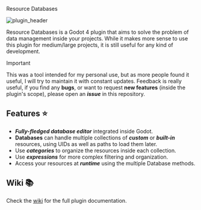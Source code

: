  Resource Databases

![plugin_header](https://github.com/user-attachments/assets/ab85fc8c-6ceb-49d9-9331-574177d059f9)

Resource Databases is a Godot 4 plugin that aims to solve the problem of data management inside your projects.
While it makes more sense to use this plugin for medium/large projects, it is still useful for any kind of development.

> [!IMPORTANT]
> This was a tool intended for my personal use, but as more people found it useful, I will try to maintain it with constant updates. Feedback is really useful, if you find any **bugs**, or want to request **new features** (inside the plugin's scope), please open an ***issue*** in this repository.

## Features ⭐
 - ***Fully-fledged database editor*** integrated inside Godot.
 - **Databases** can handle multiple collections of ***custom*** or ***built-in*** resources, using UIDs as well as paths to load them later.
 - Use ***categories*** to organize the resources inside each collection.
 - Use ***expressions*** for more complex filtering and organization.
 - Access your resources at ***runtime*** using the multiple Database methods.

## Wiki 📚
Check the [wiki](https://github.com/DarthPapalo666/ResourceDatabases/wiki) for the full plugin documentation.
